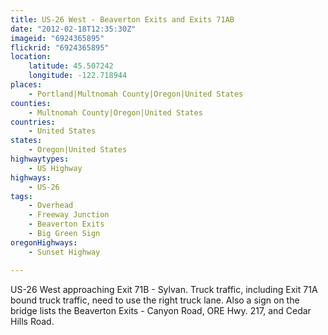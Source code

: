 ```yaml
---
title: US-26 West - Beaverton Exits and Exits 71AB
date: "2012-02-18T12:35:30Z"
imageid: "6924365895"
flickrid: "6924365895"
location:
    latitude: 45.507242
    longitude: -122.718944
places:
    - Portland|Multnomah County|Oregon|United States
counties:
    - Multnomah County|Oregon|United States
countries:
    - United States
states:
    - Oregon|United States
highwaytypes:
    - US Highway
highways:
    - US-26
tags:
    - Overhead
    - Freeway Junction
    - Beaverton Exits
    - Big Green Sign
oregonHighways:
    - Sunset Highway

---
```

US-26 West approaching Exit 71B - Sylvan.  Truck traffic, including Exit 71A bound truck traffic, need to use the right truck lane.  Also a sign on the bridge lists the Beaverton Exits - Canyon Road, ORE Hwy. 217, and Cedar Hills Road.